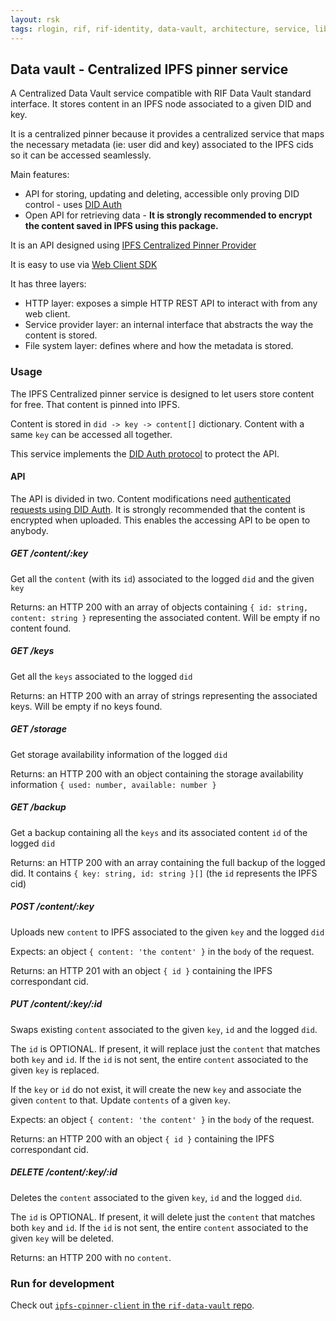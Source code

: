 ```yaml
---
layout: rsk
tags: rlogin, rif, rif-identity, data-vault, architecture, service, libraries, DID, infrastructure, mobile, protocols, mvp, design, rbtc, defi, decentralized, quick-start, guides, tutorial, networks, dapps, tools, rsk, ethereum, smart-contracts, install, get-started, how-to, mainnet, testnet, contracts, wallets, web3, crypto
---
```


## Data vault - Centralized IPFS pinner service

A Centralized Data Vault service compatible with RIF Data Vault standard interface. It stores content in an IPFS node associated to a given DID and key.

It is a centralized pinner because it provides a centralized service that maps the necessary metadata (ie: user did and key) associated to the IPFS cids so it can be accessed seamlessly.

Main features:
- API for storing, updating and deleting, accessible only proving DID control - uses [DID Auth](../../../specs/did-auth)
- Open API for retrieving data - **It is strongly recommended to encrypt the content saved in IPFS using this package.**

It is an API designed using [IPFS Centralized Pinner Provider](../provider)

It is easy to use via [Web Client SDK](../client)

It has three layers:
- HTTP layer: exposes a simple HTTP REST API to interact with from any web client.
- Service provider layer: an internal interface that abstracts the way the content is stored.
- File system layer: defines where and how the metadata is stored.

### Usage

The IPFS Centralized pinner service is designed to let users store content for free. That content is pinned into IPFS.

Content is stored in `did -> key -> content[]` dictionary. Content with a same `key` can be accessed all together.

This service implements the [DID Auth protocol](../../../specs/did-auth) to protect the API.

#### API

The API is divided in two. Content modifications need [authenticated requests using DID Auth](../../../specs/did-auth). It is strongly recommended that the content is encrypted when uploaded. This enables the accessing API to be open to anybody.

##### GET /content/:key

Get all the `content` (with its `id`) associated to the logged `did` and the given `key`

Returns: an HTTP 200 with an array of objects containing `{ id: string, content: string }` representing the associated content. Will be empty if no content found.

##### GET /keys

Get all the `keys` associated to the logged `did`

Returns: an HTTP 200 with an array of strings representing the associated keys. Will be empty if no keys found.

##### GET /storage

Get storage availability information of the logged `did`

Returns: an HTTP 200 with an object containing the storage availability information `{ used: number, available: number }`

##### GET /backup

Get a backup containing all the `keys` and its associated content `id` of the logged `did`

Returns: an HTTP 200 with an array containing the full backup of the logged did. It contains `{ key: string, id: string }[]` (the `id` represents the IPFS cid)

##### POST /content/:key

Uploads new `content` to IPFS associated to the given `key` and the logged `did`

Expects: an object `{ content: 'the content' }` in the `body` of the request.

Returns: an HTTP 201 with an object `{ id }` containing the IPFS correspondant cid.

##### PUT /content/:key/:id

Swaps existing `content` associated to the given `key`, `id` and the logged `did`.

The `id` is OPTIONAL. If present, it will replace just the `content` that matches both `key` and `id`.
If the `id` is not sent, the entire `content` associated to the given `key` is replaced.

If the `key` or `id` do not exist, it will create the new `key` and associate the given `content` to that.
Update `contents` of a given `key`.

Expects: an object `{ content: 'the content' }` in the `body` of the request.

Returns: an HTTP 200 with an object `{ id }` containing the IPFS correspondant cid.

##### DELETE /content/:key/:id

Deletes the `content` associated to the given `key`, `id` and the logged `did`.

The `id` is OPTIONAL. If present, it will delete just the `content` that matches both `key` and `id`.
If the `id` is not sent, the entire `content` associated to the given `key` will be deleted.

Returns: an HTTP 200 with no `content`.

### Run for development

Check out [`ipfs-cpinner-client` in the `rif-data-vault` repo](https://github.com/rsksmart/rif-data-vault/tree/master/modules/ipfs-cpinner-client).
